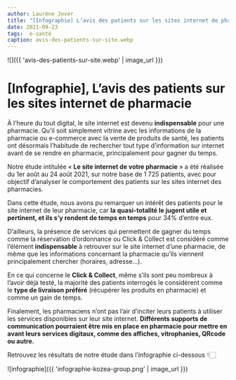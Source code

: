 ```yaml
---
author: Laurène Jover
title: "[Infographie] L’avis des patients sur les sites internet de pharmacie"
date: 2021-09-23
tags:  e-santé
caption: avis-des-patients-sur-site.webp
---
```


![]({{ 'avis-des-patients-sur-site.webp' | image_url }})
# [Infographie], L’avis des patients sur les sites internet de pharmacie

À l’heure du tout digital, le site internet est devenu **indispensable** pour une pharmacie. Qu’il soit simplement vitrine avec les informations de la pharmacie ou e-commerce avec la vente de produits de santé, les patients ont désormais l’habitude de rechercher tout type d’information sur internet avant de se rendre en pharmacie, principalement pour gagner du temps.

Notre étude intitulée « **Le site internet de votre pharmacie** » a été réalisée du 1er août au 24 août 2021, sur notre base de 1 725 patients, avec pour objectif d’analyser le comportement des patients sur les sites internet des pharmacies.

Dans cette étude, nous avons pu remarquer un intérêt des patients pour le site internet de leur pharmacie, car **la quasi-totalité le jugent utile et pertinent, et ils s’y rendent de temps en temps** pour 34% d’entre eux.

D’ailleurs, la présence de services qui permettent de gagner du temps comme la réservation d’ordonnance ou Click & Collect est considéré comme l’élément **indispensable** à retrouver sur le site internet d’une pharmacie, de même que les informations concernant la pharmacie qu’ils viennent principalement chercher (horaires, adresse…).

En ce qui concerne le **Click & Collect**, même s’ils sont peu nombreux à l’avoir déjà testé, la majorité des patients interrogés le considèrent comme le **type de livraison préféré** (récupérer les produits en pharmacie) et comme un gain de temps.

Finalement, les pharmaciens n’ont pas l’air d’inciter leurs patients à utiliser les services disponibles sur leur site internet. **Différents supports de communication pourraient être mis en place en pharmacie pour mettre en avant leurs services digitaux, comme des affiches, vitrophanies, QRcode ou autre.**

Retrouvez les résultats de notre étude dans l’infographie ci-dessous 👇🏻


![infographie]({{ 'infographie-kozea-group.png' | image_url }})
